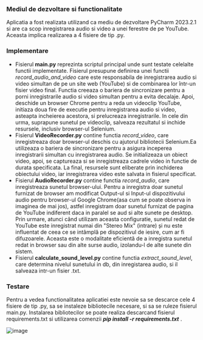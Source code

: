 ### Mediul de dezvoltare si functionalitate

Aplicatia a fost realizata utilizand ca mediu de dezvoltare PyCharm 2023.2.1 si are ca scop inregistrarea audio si video a unei ferestre de pe YouTube.
Aceasta implica realizarea a 4 fisiere de tip .py.
### Implementare
* Fisierul **main.py** reprezinta scriptul principal unde sunt testate celelalte functii implementate. Fisierul presupune definirea unei functii *record_audio_and_video* care este responsabila de inregistrarea audio si video simultan de pe un site web (YouTube) si de combinarea lor într-un fisier video final. Functia creeaza o bariera de sincronizare pentru a porni inregistrarile audio si video simultan pentru a evita decalaje. Apoi, deschide un browser Chrome pentru a reda un videoclip YouTube, initiaza doua fire de executie pentru inregistrarea audio si video, asteapta incheierea acestora, si prelucreaza inregistrarile. In cele din urma, suprapune sunetul pe videoclip, salveaza rezultatul si inchide resursele, inclusiv browser-ul Selenium.
* Fisierul **VideoRecorder.py** contine functia *record_video*, care inregistreaza doar browser-ul deschis cu ajutorul bibliotecii Selenium.Ea utilizeaza o bariera de sincronizare pentru a asigura inceperea inregistrarii simultan cu inregistrarea audio. Se initializeaza un obiect video, apoi, se captureaza si se inregistreaza cadrele video in functie de durata specificata. La final, resursele sunt eliberate prin inchiderea obiectului video, iar inregistrarea video este salvata in fisierul specificat.
* Fisierul **AudioRecorder.py** contine functia *record_audio*, care inregistreaza sunetul browser-ului. Pentru a inregistra doar sunetul furnizat de browser am modificat Output-ul si Input-ul dispozitivului audio pentru browser-ul Google Chrome(asa cum se poate observa in imaginea de mai jos), astfel inregistram doar sunetul furnizat de pagina de YouTube indiferent daca in paralel se aud si alte sunete pe desktop. Prin urmare, atunci când utilizam aceasta configuratie, sunetul redat de YouTube este inregistrat numai din "Stereo Mix" (intrare) și nu este influentat de ceea ce se intâmplă pe dispozitivul de iesire, cum ar fi difuzoarele. Aceasta este o modalitate eficientă de a inregistra sunetul redat in browser sau din alte surse audio, izolandu-l de alte sunete din sistem.
* Fisierul **calculate_sound_level.py** contine functia *extract_sound_level*, care determina nivelul sunetului in db, din inregistarea audio, si il salveaza intr-un fisier .txt.

### Testare
Pentru a vedea functionalitatea aplicatiei este nevoie sa se descarce cele 4 fisiere de tip .py, sa se instaleze bibliotecile necesare, si sa se ruleze fisierul main.py. Instalarea bibliotecilor se poate realiza descarcand fisierul requirements.txt si utilizarea comenzii ***pip install -r requirements.txt*** .

![image](https://github.com/IzabelaBurcica/Arobs/assets/106831283/eef25869-1c89-4cbc-8020-5766565199ad)
